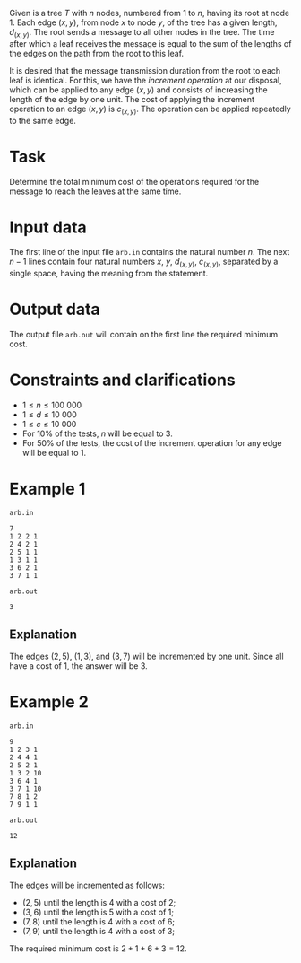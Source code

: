 
Given is a tree $T$ with $n$ nodes, numbered from $1$ to $n$, having its root at node $1$. Each edge $(x, y)$, from node $x$ to node $y$, of the tree has a given length, $d_{(x, y)}$. The root sends a message to all other nodes in the tree. The time after which a leaf receives the message is equal to the sum of the lengths of the edges on the path from the root to this leaf.

It is desired that the message transmission duration from the root to each leaf is identical. For this, we have the _increment operation_ at our disposal, which can be applied to any edge $(x, y)$ and consists of increasing the length of the edge by one unit. The cost of applying the increment operation to an edge $(x, y)$ is $c_{(x, y)}$. The operation can be applied repeatedly to the same edge.

# Task

Determine the total minimum cost of the operations required for the message to reach the leaves at the same time.

# Input data

The first line of the input file `arb.in` contains the natural number $n$. The next $n - 1$ lines contain four natural numbers $x$, $y$, $d_{(x, y)}$, $c_{(x, y)}$, separated by a single space, having the meaning from the statement.

# Output data

The output file `arb.out` will contain on the first line the required minimum cost.

# Constraints and clarifications

* $1 \leq n \leq 100\ 000$
* $1 \leq d \leq 10\ 000$
* $1 \leq c \leq 10\ 000$
* For $10\%$ of the tests, $n$ will be equal to $3$.
* For $50\%$ of the tests, the cost of the increment operation for any edge will be equal to $1$.

# Example 1

`arb.in`
```
7
1 2 2 1
2 4 2 1
2 5 1 1
1 3 1 1
3 6 2 1
3 7 1 1
```

`arb.out`
```
3
```

## Explanation

The edges $(2, 5)$, $(1, 3)$, and $(3, 7)$ will be incremented by one unit. Since all have a cost of $1$, the answer will be $3$.

# Example 2

`arb.in`
```
9
1 2 3 1
2 4 4 1
2 5 2 1
1 3 2 10
3 6 4 1
3 7 1 10
7 8 1 2
7 9 1 1
```

`arb.out`
```
12
```

## Explanation

The edges will be incremented as follows:

* $(2, 5)$ until the length is $4$ with a cost of $2$;
* $(3, 6)$ until the length is $5$ with a cost of $1$;
* $(7, 8)$ until the length is $4$ with a cost of $6$;
* $(7, 9)$ until the length is $4$ with a cost of $3$;

The required minimum cost is $2+1+6+3=12$.
